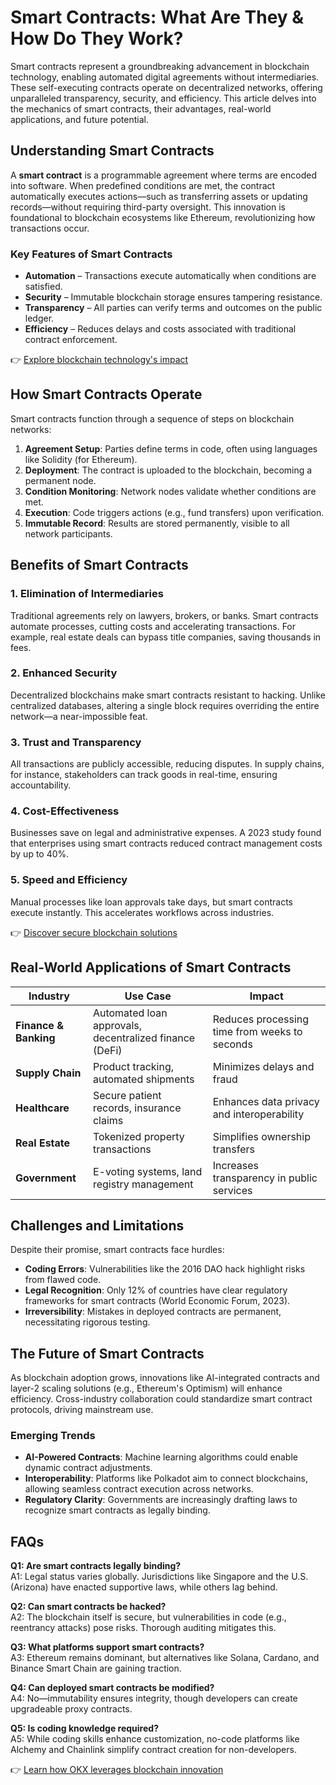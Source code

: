 # Smart Contracts: What Are They & How Do They Work?

Smart contracts represent a groundbreaking advancement in blockchain technology, enabling automated digital agreements without intermediaries. These self-executing contracts operate on decentralized networks, offering unparalleled transparency, security, and efficiency. This article delves into the mechanics of smart contracts, their advantages, real-world applications, and future potential.

## Understanding Smart Contracts

A **smart contract** is a programmable agreement where terms are encoded into software. When predefined conditions are met, the contract automatically executes actions—such as transferring assets or updating records—without requiring third-party oversight. This innovation is foundational to blockchain ecosystems like Ethereum, revolutionizing how transactions occur.

### Key Features of Smart Contracts

- **Automation** – Transactions execute automatically when conditions are satisfied.
- **Security** – Immutable blockchain storage ensures tampering resistance.
- **Transparency** – All parties can verify terms and outcomes on the public ledger.
- **Efficiency** – Reduces delays and costs associated with traditional contract enforcement.

👉 [Explore blockchain technology's impact](https://bit.ly/okx-bonus)

## How Smart Contracts Operate

Smart contracts function through a sequence of steps on blockchain networks:

1. **Agreement Setup**: Parties define terms in code, often using languages like Solidity (for Ethereum).
2. **Deployment**: The contract is uploaded to the blockchain, becoming a permanent node.
3. **Condition Monitoring**: Network nodes validate whether conditions are met.
4. **Execution**: Code triggers actions (e.g., fund transfers) upon verification.
5. **Immutable Record**: Results are stored permanently, visible to all network participants.

## Benefits of Smart Contracts

### 1. Elimination of Intermediaries  
Traditional agreements rely on lawyers, brokers, or banks. Smart contracts automate processes, cutting costs and accelerating transactions. For example, real estate deals can bypass title companies, saving thousands in fees.

### 2. Enhanced Security  
Decentralized blockchains make smart contracts resistant to hacking. Unlike centralized databases, altering a single block requires overriding the entire network—a near-impossible feat.

### 3. Trust and Transparency  
All transactions are publicly accessible, reducing disputes. In supply chains, for instance, stakeholders can track goods in real-time, ensuring accountability.

### 4. Cost-Effectiveness  
Businesses save on legal and administrative expenses. A 2023 study found that enterprises using smart contracts reduced contract management costs by up to 40%.

### 5. Speed and Efficiency  
Manual processes like loan approvals take days, but smart contracts execute instantly. This accelerates workflows across industries.

👉 [Discover secure blockchain solutions](https://bit.ly/okx-bonus)

## Real-World Applications of Smart Contracts

| **Industry**         | **Use Case**                                      | **Impact**                                      |
|-----------------------|---------------------------------------------------|-------------------------------------------------|
| **Finance & Banking** | Automated loan approvals, decentralized finance (DeFi) | Reduces processing time from weeks to seconds   |
| **Supply Chain**      | Product tracking, automated shipments             | Minimizes delays and fraud                      |
| **Healthcare**        | Secure patient records, insurance claims          | Enhances data privacy and interoperability      |
| **Real Estate**       | Tokenized property transactions                   | Simplifies ownership transfers                  |
| **Government**        | E-voting systems, land registry management        | Increases transparency in public services       |

## Challenges and Limitations

Despite their promise, smart contracts face hurdles:

- **Coding Errors**: Vulnerabilities like the 2016 DAO hack highlight risks from flawed code.
- **Legal Recognition**: Only 12% of countries have clear regulatory frameworks for smart contracts (World Economic Forum, 2023).
- **Irreversibility**: Mistakes in deployed contracts are permanent, necessitating rigorous testing.

## The Future of Smart Contracts

As blockchain adoption grows, innovations like AI-integrated contracts and layer-2 scaling solutions (e.g., Ethereum's Optimism) will enhance efficiency. Cross-industry collaboration could standardize smart contract protocols, driving mainstream use.

### Emerging Trends

- **AI-Powered Contracts**: Machine learning algorithms could enable dynamic contract adjustments.
- **Interoperability**: Platforms like Polkadot aim to connect blockchains, allowing seamless contract execution across networks.
- **Regulatory Clarity**: Governments are increasingly drafting laws to recognize smart contracts as legally binding.

## FAQs

**Q1: Are smart contracts legally binding?**  
A1: Legal status varies globally. Jurisdictions like Singapore and the U.S. (Arizona) have enacted supportive laws, while others lag behind.

**Q2: Can smart contracts be hacked?**  
A2: The blockchain itself is secure, but vulnerabilities in code (e.g., reentrancy attacks) pose risks. Thorough auditing mitigates this.

**Q3: What platforms support smart contracts?**  
A3: Ethereum remains dominant, but alternatives like Solana, Cardano, and Binance Smart Chain are gaining traction.

**Q4: Can deployed smart contracts be modified?**  
A4: No—immutability ensures integrity, though developers can create upgradeable proxy contracts.

**Q5: Is coding knowledge required?**  
A5: While coding skills enhance customization, no-code platforms like Alchemy and Chainlink simplify contract creation for non-developers.

👉 [Learn how OKX leverages blockchain innovation](https://bit.ly/okx-bonus)
